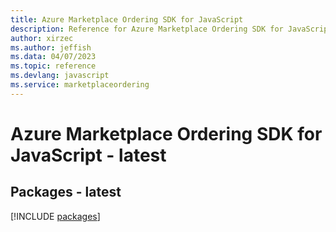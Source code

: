 ```yaml
---
title: Azure Marketplace Ordering SDK for JavaScript
description: Reference for Azure Marketplace Ordering SDK for JavaScript
author: xirzec
ms.author: jeffish
ms.data: 04/07/2023
ms.topic: reference
ms.devlang: javascript
ms.service: marketplaceordering
---
```

# Azure Marketplace Ordering SDK for JavaScript - latest
## Packages - latest
[!INCLUDE [packages](marketplace-ordering-index.md)]